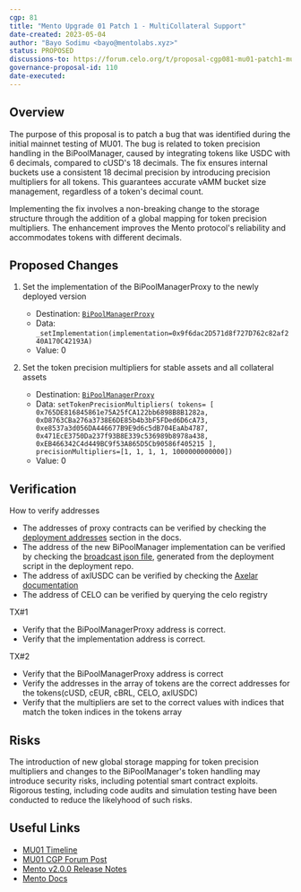 ```yaml
---
cgp: 81
title: "Mento Upgrade 01 Patch 1 - MultiCollateral Support"
date-created: 2023-05-04
author: "Bayo Sodimu <bayo@mentolabs.xyz>"
status: PROPOSED
discussions-to: https://forum.celo.org/t/proposal-cgp081-mu01-patch1-multi-collateral-mento-decimal-fix/5787
governance-proposal-id: 110
date-executed:
---
```


## Overview

The purpose of this proposal is to patch a bug that was identified during the initial mainnet testing of MU01. The bug is related to token precision handling in the BiPoolManager, caused by integrating tokens like USDC with 6 decimals, compared to cUSD's 18 decimals. The fix ensures internal buckets use a consistent 18 decimal precision by introducing precision multipliers for all tokens. This guarantees accurate vAMM bucket size management, regardless of a token's decimal count.

Implementing the fix involves a non-breaking change to the storage structure through the addition of a global mapping for token precision multipliers. The enhancement improves the Mento protocol's reliability and accommodates tokens with different decimals.

## Proposed Changes

1. Set the implementation of the BiPoolManagerProxy to the newly deployed version

   - Destination: [`BiPoolManagerProxy`](https://explorer.celo.org/mainnet/address/0x22d9db95E6Ae61c104A7B6F6C78D7993B94ec901)
   - Data: `_setImplementation(implementation=0x9f6dac2D571d8f727D762c82af240A170C42193A)`
   - Value: 0

2. Set the token precision multipliers for stable assets and all collateral assets
   - Destination: [`BiPoolManagerProxy`](https://explorer.celo.org/mainnet/address/0x22d9db95E6Ae61c104A7B6F6C78D7993B94ec901)
   - Data: `setTokenPrecisionMultipliers(
tokens=
[
   0x765DE816845861e75A25fCA122bb6898B8B1282a,
   0xD8763CBa276a3738E6DE85b4b3bF5FDed6D6cA73,
   0xe8537a3d056DA446677B9E9d6c5dB704EaAb4787,
   0x471EcE3750Da237f93B8E339c536989b8978a438,
   0xEB466342C4d449BC9f53A865D5Cb90586f405215
],
precisionMultipliers=[1, 1, 1, 1, 1000000000000])`
   - Value: 0

## Verification

How to verify addresses

- The addresses of proxy contracts can be verified by checking the [deployment addresses](https://docs.mento.org/mento/developers/deployments/addresses) section in the docs.
- The address of the new BiPoolManager implementation can be verified by checking the [broadcast json file](https://github.com/mento-protocol/mento-deployment/blob/92f7129282a4661acf9f2589c41e2a952db45bd5/broadcast/MU01-04-Deploy-BiPoolMananager.sol/42220/run-latest.json#L7), generated from the deployment script in the deployment repo.
- The address of axlUSDC can be verified by checking the [Axelar documentation](https://docs.axelar.dev/resources/mainnet)
- The address of CELO can be verified by querying the celo registry

TX#1

- Verify that the BiPoolManagerProxy address is correct.
- Verify that the implementation address is correct.

TX#2

- Verify that the BiPoolManagerProxy address is correct
- Verify the addresses in the array of tokens are the correct addresses for the tokens(cUSD, cEUR, cBRL, CELO, axlUSDC)
- Verify that the multipliers are set to the correct values with indices that match the token indices in the tokens array

## Risks

The introduction of new global storage mapping for token precision multipliers and changes to the BiPoolManager's token handling may introduce security risks, including potential smart contract exploits. Rigorous testing, including code audits and simulation testing have been conducted to reduce the likelyhood of such risks.

## Useful Links

- [MU01 Timeline](https://forum.celo.org/t/mento-upgrade-1-deployment-timeline/5219/4)
- [MU01 CGP Forum Post](https://forum.celo.org/t/proposal-mu01-phase1-multicollateral-mento/5245)
- [Mento v2.0.0 Release Notes](https://github.com/mento-protocol/mento-core/releases/tag/v2.0.0)
- [Mento Docs](https://docs.mento.org)
